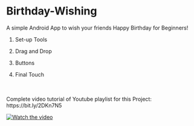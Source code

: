 # Birthday-Wishing
A simple Android App to wish your friends Happy Birthday for Beginners!

1. Set-up Tools

2. Drag and Drop

3. Buttons 

4. Final Touch
</br>
</br>
Complete video tutorial of Youtube playlist for this Project: https://bit.ly/2DKn7N5

[![Watch the video](https://img.youtube.com/vi/YV4i_ksoe-Q/hqdefault.jpg)](https://youtu.be/YV4i_ksoe-Q)
